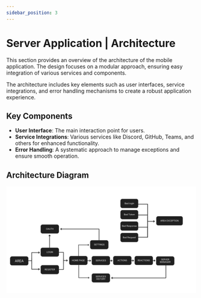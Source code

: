 ```yaml
---
sidebar_position: 3
---
```


# Server Application | Architecture

This section provides an overview of the architecture of the mobile application. The design focuses on a modular approach, ensuring easy integration of various services and components. 

The architecture includes key elements such as user interfaces, service integrations, and error handling mechanisms to create a robust application experience.

## Key Components
- **User Interface**: The main interaction point for users.
- **Service Integrations**: Various services like Discord, GitHub, Teams, and others for enhanced functionality.
- **Error Handling**: A systematic approach to manage exceptions and ensure smooth operation.

## Architecture Diagram
![Architecture Diagram](/img/mobilearch.png)

